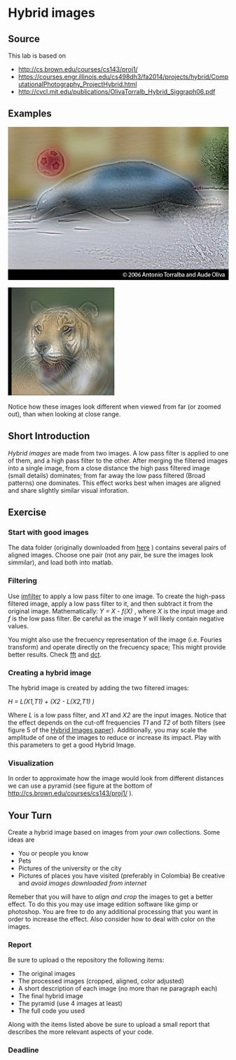 # Hybrid images

## Source

This lab is based on

- http://cs.brown.edu/courses/cs143/proj1/
- https://courses.engr.illinois.edu/cs498dh3/fa2014/projects/hybrid/ComputationalPhotography_ProjectHybrid.html
- http://cvcl.mit.edu/publications/OlivaTorralb_Hybrid_Siggraph06.pdf

## Examples

![Dolphin - Car](DolphinCarHybrid.jpg)

![Jaguar - Tiger](JaguarTigerHybrid.jpg)

Notice how these images look different when viewed from far (or zoomed out), than when looking at close range.

## Short Introduction

*Hybrid images* are made from two images. A low pass filter is applied to one of them, and a high pass filter to the other. After merging the filtered images into a single image, from a close distance the high pass filtered image (small details) dominates; from far away the low pass filtered (Broad patterns) one dominates. This effect works best when images are aligned and share slightly similar visual inforation.

## Exercise

### Start with good images 

The data folder (originally downloaded from [here](http://cs.brown.edu/courses/cs143/proj1/) ) contains several pairs of aligned images. Choose one pair (not any pair, be sure the images look simmilar), and load both  into matlab.

### Filtering

Use [imfilter](http://www.mathworks.com/help/images/ref/imfilter.html) to apply a low pass filter to one image.
To create the high-pass filtered image, apply a low pass filter to it, and then subtract it from the original image. Mathematically: *Y = X - f(X)* , where *X* is the input image and *f* is the low pass filter. Be careful as the image *Y* will likely contain negative values.

You might also use the frecuency representation of the image (i.e. Fouries transform) and operate directly on the frecuency space; This might provide better results. Check [fft](http://www.mathworks.com/help/matlab/ref/fft2.html) and [dct](http://www.mathworks.com/help/images/ref/dct2.html).


### Creating a hybrid image

The hybrid image is created by adding the two filtered images:

*H = L(X1,T1) + (X2 - L(X2,T1) )*

Where *L* is a low pass filter, and *X1* and *X2* are the input images. Notice that the effect depends on the cut-off frequencies *T1* and *T2* of both filters (see figure 5 of the [Hybrid Images paper](http://cvcl.mit.edu/publications/OlivaTorralb_Hybrid_Siggraph06.pdf)). Additionally, you may scale the amplitude of one of the images to reduce or increase its impact. Play with this parameters to get a good Hybrid Image.

### Visualization

In order to approximate how the image would look from different distances we can use a pyramid (see figure at the bottom of http://cs.brown.edu/courses/cs143/proj1/ ).


## Your Turn

Create a hybrid image based on images from *your own* collections. Some ideas are

- You or people you know
- Pets
- Pictures of the university or the city
- Pictures of places you have visited (preferably in Colombia)
Be creative and *avoid images downloaded from internet*

Remeber that you will have to *align and crop* the images to get a better effect. To do this you may use image edition software like gimp or photoshop. You are free to do any additional processing that you want in order to increase the effect. Also consider how to deal with color on the images.

### Report

Be sure to upload o the repository the following items:

- The original images
- The processed images (cropped, aligned, color adjusted)
- A short description of each image (no more than ne paragraph each)
- The final hybrid image
- The pyramid (use 4 images at least)
- The full code you used 

Along with the items listed above be sure to upload a small report that describes the more relevant aspects of your code. 

### Deadline


